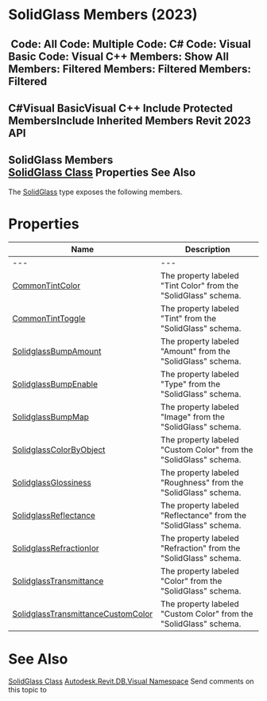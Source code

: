 # SolidGlass Members (2023)

﻿
 Code: All Code: Multiple Code: C# Code: Visual Basic Code: Visual C++  Members: Show All Members: Filtered Members: Filtered Members: Filtered   
---  
C#Visual BasicVisual C++
Include Protected MembersInclude Inherited Members
Revit 2023 API  
---  
SolidGlass Members  
[SolidGlass Class](f21fb90a-9c1d-77eb-69c0-775582db84e7.md "SolidGlass Class") Properties See Also  
---  
The [SolidGlass](f21fb90a-9c1d-77eb-69c0-775582db84e7.md "SolidGlass Class") type exposes the following members.
# Properties
| Name | Description |
| --- | --- |
| --- | --- | --- |
| [CommonTintColor](b0655cc4-bc37-6732-2397-c63813b53be3.md "CommonTintColor Property") | The property labeled "Tint Color" from the "SolidGlass" schema. |
| [CommonTintToggle](c4595838-d99a-047f-8500-9e010ed0198e.md "CommonTintToggle Property") | The property labeled "Tint" from the "SolidGlass" schema. |
| [SolidglassBumpAmount](32ee4374-a275-8963-e29a-2a2a4e98cfff.md "SolidglassBumpAmount Property") | The property labeled "Amount" from the "SolidGlass" schema. |
| [SolidglassBumpEnable](91117578-223f-0a52-324f-46d2abee1052.md "SolidglassBumpEnable Property") | The property labeled "Type" from the "SolidGlass" schema. |
| [SolidglassBumpMap](9e353d07-1e1f-fb34-7e7a-74b947795115.md "SolidglassBumpMap Property") | The property labeled "Image" from the "SolidGlass" schema. |
| [SolidglassColorByObject](5d5c02ad-dd3e-978e-0296-2c36ff6031ec.md "SolidglassColorByObject Property") | The property labeled "Custom Color" from the "SolidGlass" schema. |
| [SolidglassGlossiness](f48b3938-ffd3-75ac-aae9-ecca5979bda0.md "SolidglassGlossiness Property") | The property labeled "Roughness" from the "SolidGlass" schema. |
| [SolidglassReflectance](cdfffa60-639d-7bab-c7ff-c0bcff325dd9.md "SolidglassReflectance Property") | The property labeled "Reflectance" from the "SolidGlass" schema. |
| [SolidglassRefractionIor](e014aa26-8ab1-2be7-1e2e-046ad73f81a0.md "SolidglassRefractionIor Property") | The property labeled "Refraction" from the "SolidGlass" schema. |
| [SolidglassTransmittance](2ca23814-372b-65d3-017a-e39c8ce50770.md "SolidglassTransmittance Property") | The property labeled "Color" from the "SolidGlass" schema. |
| [SolidglassTransmittanceCustomColor](950c7f50-2c58-2a4c-417c-a27cba56bd56.md "SolidglassTransmittanceCustomColor Property") | The property labeled "Custom Color" from the "SolidGlass" schema. |

# See Also
[SolidGlass Class](f21fb90a-9c1d-77eb-69c0-775582db84e7.md "SolidGlass Class")
[Autodesk.Revit.DB.Visual Namespace](f5a10581-6ac2-be19-0e32-f87d05bc8b83.md "Autodesk.Revit.DB.Visual Namespace")
Send comments on this topic to 